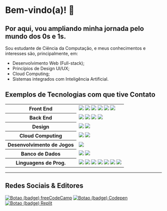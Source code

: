 #  Bem-vindo(a)! 👋

## Por aqui, vou ampliando minha jornada pelo mundo dos 0s e 1s.

Sou estudante de Ciência da Computação, e meus conhecimentos e interesses são, principalmente, em:
- Desenvolvimento Web (Full-stack);
- Princípios de Design UI/UX;
- Cloud Computing;
- Sistemas integrados com Inteligência Artificial.

## Exemplos de Tecnologias com que tive Contato

<table>
  <tr>
    <th>Front End</th>
    <td>
      <img src="https://img.shields.io/badge/html5-%23E34F26.svg?style=for-the-badge&logo=html5&logoColor=white">
      <img src="https://img.shields.io/badge/css3-%231572B6.svg?style=for-the-badge&logo=css3&logoColor=white">
      <img src="https://img.shields.io/badge/javascript-%23323330.svg?style=for-the-badge&logo=javascript&logoColor=%23F7DF1E">
      <img src="https://img.shields.io/badge/SASS-hotpink.svg?style=for-the-badge&logo=SASS&logoColor=white">
      <img src="https://img.shields.io/badge/react-%2320232a.svg?style=for-the-badge&logo=react&logoColor=%2361DAFB">
      <img src="https://img.shields.io/badge/bootstrap-%238511FA.svg?style=for-the-badge&logo=bootstrap&logoColor=white">
    </td>
  </tr>
  <tr>
    <th>Back End</th>
    <td>
      <img src="https://img.shields.io/badge/node.js-6DA55F?style=for-the-badge&logo=node.js&logoColor=white">
      <img src="https://img.shields.io/badge/express.js-%23404d59.svg?style=for-the-badge&logo=express&logoColor=%2361DAFB">
      <img src="https://img.shields.io/badge/NPM-%23000000.svg?style=for-the-badge&logo=npm&logoColor=white">
      <img src="https://img.shields.io/badge/php-%23777BB4.svg?style=for-the-badge&logo=php&logoColor=white">
    </td>
  </tr>
  <tr>
    <th>Design</th>
    <td>
      <img src="https://img.shields.io/badge/figma-%23F24E1E.svg?style=for-the-badge&logo=figma&logoColor=white">
      <img src="https://img.shields.io/badge/Canva-%2300C4CC.svg?style=for-the-badge&logo=Canva&logoColor=white">
    </td>
  </tr>
  <tr>
    <th>Cloud Computing</th>
    <td>
      <img src="https://img.shields.io/badge/AWS-%23FF9900.svg?style=for-the-badge&logo=amazon-aws&logoColor=white">
      <img src="https://img.shields.io/badge/terraform-%235835CC.svg?style=for-the-badge&logo=terraform&logoColor=white">
    </td>
  </tr>
  <tr>
    <th>Desenvolvimento de Jogos</th>
    <td>
      <img src="https://img.shields.io/badge/unity-%23000000.svg?style=for-the-badge&logo=unity&logoColor=white">
    </td>
  </tr>
  <tr>
    <th>Banco de Dados</th>
    <td>
      <img src="https://img.shields.io/badge/MongoDB-%234ea94b.svg?style=for-the-badge&logo=mongodb&logoColor=white">
      <img src="https://img.shields.io/badge/mysql-4479A1.svg?style=for-the-badge&logo=mysql&logoColor=white">
    </td>
  </tr>
  <tr>
    <th>Linguagens de Prog.</th>
    <td>
      <img src="https://img.shields.io/badge/c-%2300599C.svg?style=for-the-badge&logo=c&logoColor=white">
      <img src="https://img.shields.io/badge/c++-%2300599C.svg?style=for-the-badge&logo=c%2B%2B&logoColor=white">
      <img src="https://img.shields.io/badge/java-%23ED8B00.svg?style=for-the-badge&logo=openjdk&logoColor=white">
      <img src="https://img.shields.io/badge/javascript-%23323330.svg?style=for-the-badge&logo=javascript&logoColor=%23F7DF1E">
      <img src="https://img.shields.io/badge/php-%23777BB4.svg?style=for-the-badge&logo=php&logoColor=white">
      <img src="https://img.shields.io/badge/python-3670A0?style=for-the-badge&logo=python&logoColor=ffdd54">
      <img src="https://img.shields.io/badge/typescript-%23007ACC.svg?style=for-the-badge&logo=typescript&logoColor=white">
    </td>
  </tr>

</table>

<hr/>

<h2>Redes Sociais & Editores</h2>
<a href="https://www.freecodecamp.org/guircc"><img src="https://img.shields.io/badge/Freecodecamp-%23123.svg?&style=for-the-badge&logo=freecodecamp&logoColor=green" alt="Botao (badge) freeCodeCamp"></a>
<a href="https://codepen.io/guircc"><img src="https://img.shields.io/badge/Codepen-000000?style=for-the-badge&logo=codepen&logoColor=white" alt="Botao (badge) Codepen"></a>
<a href="https://replit.com/@guircc"><img src="https://img.shields.io/badge/Replit-DD1200?style=for-the-badge&logo=Replit&logoColor=white" alt="Botao (badge) Replit"></a>
